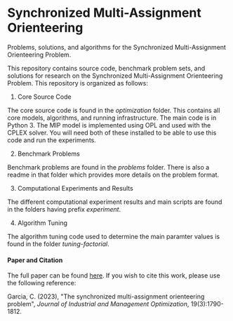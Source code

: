 # Synchronized Multi-Assignment Orienteering
Problems, solutions, and algorithms for the Synchronized Multi-Assignment Orienteering Problem. 

This repository contains source code, benchmark problem sets, and solutions for research on the Synchronized 
Multi-Assignment Orienteering Problem. This repository is organized as follows:

1. Core Source Code

The core source code is found in the *optimization* folder. This contains all core models, algorithms, and running infrastructure.
The main code is in Python 3. The MIP model is implemented using OPL and used with the CPLEX solver. You will need both of these
installed to be able to use this code and run the experiments.

2. Benchmark Problems

Benchmark problems are found in the *problems* folder. There is also a readme in that folder which provides more details on the
problem format.

3. Computational Experiments and Results

The different computational experiment results and main scripts are found in the folders having prefix *experiment*.

4. Algorithm Tuning

The algorithm tuning code used to determine the main paramter values is found in the folder *tuning-factorial*.

#### Paper and Citation

The full paper can be found [here](https://www.aimsciences.org/article/doi/10.3934/jimo.2022018). If you wish to cite this work, please use the following reference: 

Garcia, C. (2023), "The synchronized multi-assignment orienteering problem", *Journal of Industrial and Management Optimization*, 19(3):1790-1812.
